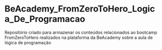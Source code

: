 # BeAcademy_FromZeroToHero_Logica_De_Programacao
Repositório criado para armazenar os conteúdos relacionados ao bootcamp FromZeroToHero realizados na plataforma da BeAcademy sobre a aula de lógica de programação
